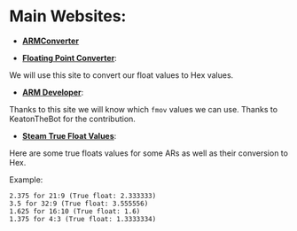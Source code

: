 # Main Websites:

- **[ARMConverter](https://armconverter.com/)**

- **[Floating Point Converter](https://www.h-schmidt.net/FloatConverter/IEEE754.html)**: 

We will use this site to convert our float values to Hex values.

- **[ARM Developer](https://developer.arm.com/documentation/ka001136/latest)**: 

Thanks to this site we will know which `fmov` values we can use. Thanks to KeatonTheBot for the contribution.

- **[Steam True Float Values](https://steamcommunity.com/discussions/forum/0/2577697791636850186/?l=latam)**:

Here are some true floats values for some ARs as well as their conversion to Hex.

Example:

```
2.375 for 21:9 (True float: 2.333333)
3.5 for 32:9 (True float: 3.555556)
1.625 for 16:10 (True float: 1.6)
1.375 for 4:3 (True float: 1.3333334)
```
